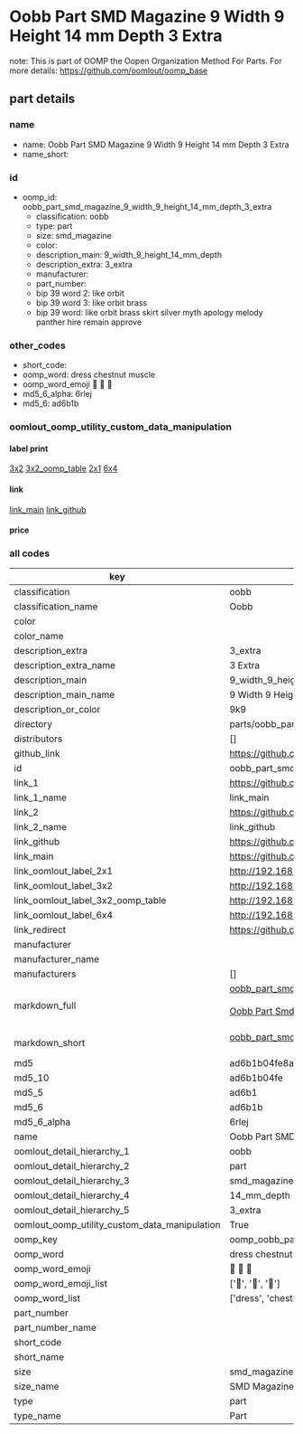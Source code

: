 # Oobb Part SMD Magazine 9 Width 9 Height 14 mm Depth 3 Extra  

note: This is part of OOMP the Oopen Organization Method For Parts. For more details: https://github.com/oomlout/oomp_base

##  part details
  







### name
* name: Oobb Part SMD Magazine 9 Width 9 Height 14 mm Depth 3 Extra
* name_short: 
### id
* oomp_id: oobb_part_smd_magazine_9_width_9_height_14_mm_depth_3_extra
  * classification: oobb
  * type: part
  * size: smd_magazine
  * color: 
  * description_main: 9_width_9_height_14_mm_depth
  * description_extra: 3_extra
  * manufacturer: 
  * part_number: 
  * bip 39 word 2: like orbit
  * bip 39 word 3: like orbit brass
  * bip 39 word: like orbit brass skirt silver myth apology melody panther hire remain approve

### other_codes
* short_code: 
* oomp_word: dress chestnut muscle
* oomp_word_emoji :dress: :chestnut: :muscle:
* md5_6_alpha: 6rlej
* md5_6: ad6b1b






### oomlout_oomp_utility_custom_data_manipulation
#### label print
[3x2](http://192.168.1.245:1112/?label=oomp%206rlej)
[3x2_oomp_table](http://192.168.1.108:1112/?label=oomp%206rlej)
[2x1](http://192.168.1.242:1112/?label=oomp%206rlej)
[6x4](http://192.168.1.55:1112/?label=oomp%206rlej)    

#### link

[link_main](https://github.com/oomlout/oomlout_oomp_version_1_messy/tree/main/parts/oobb_part_smd_magazine_9_width_9_height_14_mm_depth_3_extra) [link_github](https://github.com/oomlout/oomlout_oomp_version_1_messy/tree/main/parts/oobb_part_smd_magazine_9_width_9_height_14_mm_depth_3_extra)                             

#### price







### all codes 
| key | value |  
| --- | --- |  
| classification | oobb |  
| classification_name | Oobb |  
| color |  |  
| color_name |  |  
| description_extra | 3_extra |  
| description_extra_name | 3 Extra |  
| description_main | 9_width_9_height_14_mm_depth |  
| description_main_name | 9 Width 9 Height 14 mm Depth |  
| description_or_color | 9k9 |  
| directory | parts/oobb_part_smd_magazine_9_width_9_height_14_mm_depth_3_extra |  
| distributors | [] |  
| github_link | https://github.com/oomlout/oomlout_oomp_part_src/tree/main/parts/oobb_part_smd_magazine_9_width_9_height_14_mm_depth_3_extra |  
| id | oobb_part_smd_magazine_9_width_9_height_14_mm_depth_3_extra |  
| link_1 | https://github.com/oomlout/oomlout_oomp_version_1_messy/tree/main/parts/oobb_part_smd_magazine_9_width_9_height_14_mm_depth_3_extra |  
| link_1_name | link_main |  
| link_2 | https://github.com/oomlout/oomlout_oomp_version_1_messy/tree/main/parts/oobb_part_smd_magazine_9_width_9_height_14_mm_depth_3_extra |  
| link_2_name | link_github |  
| link_github | https://github.com/oomlout/oomlout_oomp_version_1_messy/tree/main/parts/oobb_part_smd_magazine_9_width_9_height_14_mm_depth_3_extra |  
| link_main | https://github.com/oomlout/oomlout_oomp_version_1_messy/tree/main/parts/oobb_part_smd_magazine_9_width_9_height_14_mm_depth_3_extra |  
| link_oomlout_label_2x1 | http://192.168.1.242:1112/?label=oomp%206rlej |  
| link_oomlout_label_3x2 | http://192.168.1.245:1112/?label=oomp%206rlej |  
| link_oomlout_label_3x2_oomp_table | http://192.168.1.108:1112/?label=oomp%206rlej |  
| link_oomlout_label_6x4 | http://192.168.1.55:1112/?label=oomp%206rlej |  
| link_redirect | https://github.com/oomlout/oomlout_oomp_version_1_messy/tree/main/parts/oobb_part_smd_magazine_9_width_9_height_14_mm_depth_3_extra |  
| manufacturer |  |  
| manufacturer_name |  |  
| manufacturers | [] |  
| markdown_full | [oobb_part_smd_magazine_9_width_9_height_14_mm_depth_3_extra](none)<br>[](none)<br>[Oobb Part Smd Magazine 9 Width 9 Height 14 Mm Depth 3 Extra](none)<br><br> |  
| markdown_short | [oobb_part_smd_magazine_9_width_9_height_14_mm_depth_3_extra](none)<br><br> |  
| md5 | ad6b1b04fe8a814e4a646caa3666fc0d |  
| md5_10 | ad6b1b04fe |  
| md5_5 | ad6b1 |  
| md5_6 | ad6b1b |  
| md5_6_alpha | 6rlej |  
| name | Oobb Part SMD Magazine 9 Width 9 Height 14 mm Depth 3 Extra |  
| oomlout_detail_hierarchy_1 | oobb |  
| oomlout_detail_hierarchy_2 | part |  
| oomlout_detail_hierarchy_3 | smd_magazine |  
| oomlout_detail_hierarchy_4 | 14_mm_depth |  
| oomlout_detail_hierarchy_5 | 3_extra |  
| oomlout_oomp_utility_custom_data_manipulation | True |  
| oomp_key | oomp_oobb_part_smd_magazine_9_width_9_height_14_mm_depth_3_extra |  
| oomp_word | dress chestnut muscle |  
| oomp_word_emoji | :dress: :chestnut: :muscle: |  
| oomp_word_emoji_list | [':dress:', ':chestnut:', ':muscle:'] |  
| oomp_word_list | ['dress', 'chestnut', 'muscle'] |  
| part_number |  |  
| part_number_name |  |  
| short_code |  |  
| short_name |  |  
| size | smd_magazine |  
| size_name | SMD Magazine |  
| type | part |  
| type_name | Part |  
